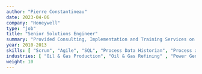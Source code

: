 ```yaml
---
author: "Pierre Constantineau"
date: 2023-04-06
company: "Honeywell"
type: "job"
title: "Senior Solutions Engineer"
summary: "Provided Consulting, Implementation and Training Services on Control Performance and Asset Monitoring in multiple industries "
year: 2010-2013
skills: [ "Scrum", "Agile", "SQL", "Process Data Historian", "Process and Equipment Monitoring", "Alarm Management", "Systems Integration", "html", "css", "jquery", "MS SQL Server", "Integrity Operating Windows","Demo System Creation", "Internal Tool Development", "Software Training","Energy Balances", "Mass Balances", "OPC", "Requirements Analysis" ]
industries: [ "Oil & Gas Production", "Oil & Gas Refining" , "Power Generation (Gas)", "Power Generation (Coal)", "Power Transmission" ]
weight: 10
---
```

